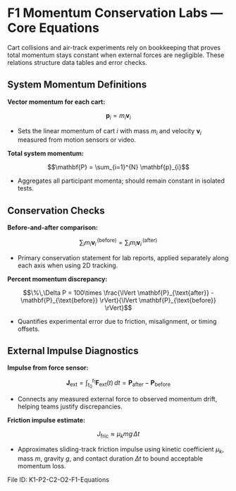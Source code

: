 # F1 Momentum Conservation Labs — Core Equations

Cart collisions and air-track experiments rely on bookkeeping that proves total momentum stays constant when external forces are negligible. These relations structure data tables and error checks.

## System Momentum Definitions
**Vector momentum for each cart:**

$$\mathbf{p}_{i} = m_{i} \mathbf{v}_{i}$$

- Sets the linear momentum of cart $i$ with mass $m_{i}$ and velocity $\mathbf{v}_{i}$ measured from motion sensors or video.

**Total system momentum:**

$$\mathbf{P} = \sum_{i=1}^{N} \mathbf{p}_{i}$$

- Aggregates all participant momenta; should remain constant in isolated tests.

## Conservation Checks
**Before-and-after comparison:**

$$\sum_{i} m_{i} \mathbf{v}_{i}^{\,(\text{before})} = \sum_{i} m_{i} \mathbf{v}_{i}^{\,(\text{after})}$$

- Primary conservation statement for lab reports, applied separately along each axis when using 2D tracking.

**Percent momentum discrepancy:**

$$\%\,\Delta P = 100\times \frac{\lVert \mathbf{P}_{\text{after}} - \mathbf{P}_{\text{before}} \rVert}{\lVert \mathbf{P}_{\text{before}} \rVert}$$

- Quantifies experimental error due to friction, misalignment, or timing offsets.

## External Impulse Diagnostics
**Impulse from force sensor:**

$$\mathbf{J}_{\text{ext}} = \int_{t_{0}}^{t_{1}} \mathbf{F}_{\text{ext}}(t)\, dt = \mathbf{P}_{\text{after}} - \mathbf{P}_{\text{before}}$$

- Connects any measured external force to observed momentum drift, helping teams justify discrepancies.

**Friction impulse estimate:**

$$J_{\text{fric}} \approx \mu_{k} m g\, \Delta t$$

- Approximates sliding-track friction impulse using kinetic coefficient $\mu_{k}$, mass $m$, gravity $g$, and contact duration $\Delta t$ to bound acceptable momentum loss.

File ID: K1-P2-C2-O2-F1-Equations
